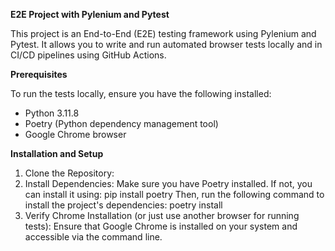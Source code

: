 **E2E Project with Pylenium and Pytest**

This project is an End-to-End (E2E) testing framework using Pylenium and Pytest. It allows you to write and run automated browser tests locally and in CI/CD pipelines using GitHub Actions.

**Prerequisites**

To run the tests locally, ensure you have the following installed:

- Python 3.11.8
- Poetry (Python dependency management tool)
- Google Chrome browser

**Installation and Setup**

1. Clone the Repository:
2. Install Dependencies:
Make sure you have Poetry installed. If not, you can install it using:
pip install poetry
Then, run the following command to install the project's dependencies:
poetry install
3. Verify Chrome Installation (or just use another browser for running tests):
Ensure that Google Chrome is installed on your system and accessible via the command line.
